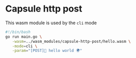 # Capsule http post

This wasm module is used by the `cli` mode

```bash
#!/bin/bash
go run main.go \
   -wasm=../wasm_modules/capsule-http-post/hello.wasm \
   -mode=cli \
   -param="[POST]👋 hello world 🌍"
```
